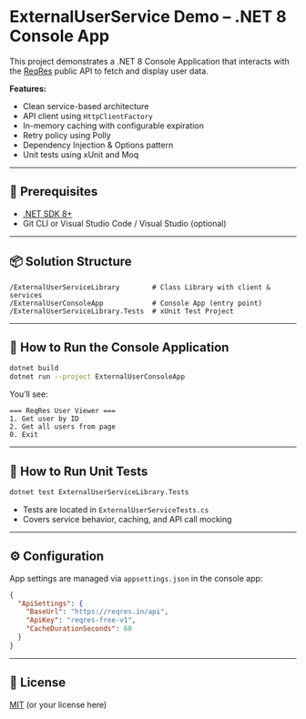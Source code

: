 # ExternalUserService Demo – .NET 8 Console App

This project demonstrates a .NET 8 Console Application that interacts with the [ReqRes](https://reqres.in) public API to fetch and display user data.

**Features:**
- Clean service-based architecture
- API client using `HttpClientFactory`
- In-memory caching with configurable expiration
- Retry policy using Polly
- Dependency Injection & Options pattern
- Unit tests using xUnit and Moq

---

## 🧾 Prerequisites

- [.NET SDK 8+](https://dotnet.microsoft.com/download/dotnet/8.0)
- Git CLI or Visual Studio Code / Visual Studio (optional)

---

## 📦 Solution Structure

```
/ExternalUserServiceLibrary        # Class Library with client & services  
/ExternalUserConsoleApp            # Console App (entry point)  
/ExternalUserServiceLibrary.Tests  # xUnit Test Project  
```

---

## 🚀 How to Run the Console Application

```bash
dotnet build
dotnet run --project ExternalUserConsoleApp
```

You’ll see:

```
=== ReqRes User Viewer ===
1. Get user by ID
2. Get all users from page
0. Exit
```

---

## 🧪 How to Run Unit Tests

```bash
dotnet test ExternalUserServiceLibrary.Tests
```

- Tests are located in `ExternalUserServiceTests.cs`
- Covers service behavior, caching, and API call mocking

---

## ⚙️ Configuration

App settings are managed via `appsettings.json` in the console app:

```json
{
  "ApiSettings": {
    "BaseUrl": "https://reqres.in/api",
    "ApiKey": "reqres-free-v1",
    "CacheDurationSeconds": 60
  }
}
```

---

## 📄 License

[MIT](LICENSE) (or your license here)
